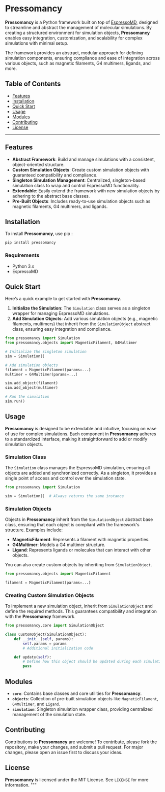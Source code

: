 
# Pressomancy

**Pressomancy** is a Python framework built on top of [EspressoMD](http://espressomd.org/), designed to streamline and abstract the management of molecular simulations. By creating a structured environment for simulation objects, **Pressomancy** enables easy integration, customization, and scalability for complex simulations with minimal setup. 

The framework provides an abstract, modular approach for defining simulation components, ensuring compliance and ease of integration across various objects, such as magnetic filaments, G4 multimers, ligands, and more.

## Table of Contents

- [Features](#features)
- [Installation](#installation)
- [Quick Start](#quick-start)
- [Usage](#usage)
- [Modules](#modules)
- [Contributing](#contributing)
- [License](#license)

---

## Features

- **Abstract Framework**: Build and manage simulations with a consistent, object-oriented structure.
- **Custom Simulation Objects**: Create custom simulation objects with guaranteed compatibility and compliance.
- **Singleton Simulation Management**: Centralized, singleton-based simulation class to wrap and control EspressoMD functionality.
- **Extendable**: Easily extend the framework with new simulation objects by adhering to the abstract base classes.
- **Pre-Built Objects**: Includes ready-to-use simulation objects such as magnetic filaments, G4 multimers, and ligands.

## Installation

To install **Pressomancy**, use pip :
```bash
pip install pressomancy
```

### Requirements
- Python 3.x
- EspressoMD

## Quick Start

Here’s a quick example to get started with **Pressomancy**.

1. **Initialize the Simulation**: The `Simulation` class serves as a singleton wrapper for managing EspressoMD simulations.
2. **Add Simulation Objects**: Add various simulation objects (e.g., magnetic filaments, multimers) that inherit from the `SimulationObject` abstract class, ensuring easy integration and compliance.

```python
from pressomancy import Simulation
from pressomancy.objects import MagneticFilament, G4Multimer

# Initialize the singleton simulation
sim = Simulation()

# Add simulation objects
filament = MagneticFilament(params=...)
multimer = G4Multimer(params=...)

sim.add_object(filament)
sim.add_object(multimer)

# Run the simulation
sim.run()
```

## Usage

**Pressomancy** is designed to be extendable and intuitive, focusing on ease of use for complex simulations. Each component in **Pressomancy** adheres to a standardized interface, making it straightforward to add or modify simulation objects.

### Simulation Class

The `Simulation` class manages the EspressoMD simulation, ensuring all objects are added and synchronized correctly. As a singleton, it provides a single point of access and control over the simulation state.

```python
from pressomancy import Simulation

sim = Simulation()  # Always returns the same instance
```

### Simulation Objects

Objects in **Pressomancy** inherit from the `SimulationObject` abstract base class, ensuring that each object is compliant with the framework's structure. Examples include:
- **MagneticFilament**: Represents a filament with magnetic properties.
- **G4Multimer**: Models a G4 multimer structure.
- **Ligand**: Represents ligands or molecules that can interact with other objects.

You can also create custom objects by inheriting from `SimulationObject`.

```python
from pressomancy.objects import MagneticFilament

filament = MagneticFilament(params=...)
```

### Creating Custom Simulation Objects

To implement a new simulation object, inherit from `SimulationObject` and define the required methods. This guarantees compatibility and integration with the **Pressomancy** framework.

```python
from pressomancy.core import SimulationObject

class CustomObject(SimulationObject):
    def __init__(self, params):
        self.params = params
        # Additional initialization code

    def update(self):
        # Define how this object should be updated during each simulation step
        pass
```

## Modules

- **`core`**: Contains base classes and core utilities for **Pressomancy**.
- **`objects`**: Collection of pre-built simulation objects like `MagneticFilament`, `G4Multimer`, and `Ligand`.
- **`simulation`**: Singleton simulation wrapper class, providing centralized management of the simulation state.

## Contributing

Contributions to **Pressomancy** are welcome! To contribute, please fork the repository, make your changes, and submit a pull request. For major changes, please open an issue first to discuss your ideas.

## License

**Pressomancy** is licensed under the MIT License. See `LICENSE` for more information.
"""